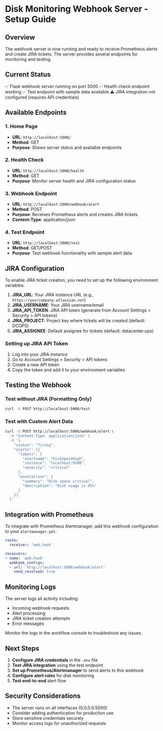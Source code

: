 # Disk Monitoring Webhook Server - Setup Guide

## Overview
The webhook server is now running and ready to receive Prometheus alerts and create JIRA tickets. The server provides several endpoints for monitoring and testing.

## Current Status
✅ Flask webhook server running on port 5000
✅ Health check endpoint working
✅ Test endpoint with sample data available
⚠️ JIRA integration not configured (requires API credentials)

## Available Endpoints

### 1. Home Page
- **URL**: `http://localhost:5000/`
- **Method**: GET
- **Purpose**: Shows server status and available endpoints

### 2. Health Check
- **URL**: `http://localhost:5000/health`
- **Method**: GET
- **Purpose**: Monitor server health and JIRA configuration status

### 3. Webhook Endpoint
- **URL**: `http://localhost:5000/webhook/alert`
- **Method**: POST
- **Purpose**: Receives Prometheus alerts and creates JIRA tickets
- **Content-Type**: application/json

### 4. Test Endpoint
- **URL**: `http://localhost:5000/test`
- **Method**: GET/POST
- **Purpose**: Test webhook functionality with sample alert data

## JIRA Configuration

To enable JIRA ticket creation, you need to set up the following environment variables:

1. **JIRA_URL**: Your JIRA instance URL (e.g., `https://yourcompany.atlassian.net`)
2. **JIRA_USERNAME**: Your JIRA username/email
3. **JIRA_API_TOKEN**: JIRA API token (generate from Account Settings > Security > API tokens)
4. **JIRA_PROJECT**: Project key where tickets will be created (default: DCOPS)
5. **JIRA_ASSIGNEE**: Default assignee for tickets (default: datacenter.ops)

### Setting up JIRA API Token
1. Log into your JIRA instance
2. Go to Account Settings > Security > API tokens
3. Create a new API token
4. Copy the token and add it to your environment variables

## Testing the Webhook

### Test without JIRA (Formatting Only)
```bash
curl -X POST http://localhost:5000/test
```

### Test with Custom Alert Data
```bash
curl -X POST http://localhost:5000/webhook/alert \
  -H "Content-Type: application/json" \
  -d '{
    "status": "firing",
    "alerts": [{
      "labels": {
        "alertname": "DiskSpaceHigh",
        "instance": "localhost:9100",
        "severity": "critical"
      },
      "annotations": {
        "summary": "Disk space critical",
        "description": "Disk usage is 95%"
      }
    }]
  }'
```

## Integration with Prometheus

To integrate with Prometheus Alertmanager, add this webhook configuration to your `alertmanager.yml`:

```yaml
route:
  receiver: 'web.hook'

receivers:
- name: 'web.hook'
  webhook_configs:
  - url: 'http://localhost:5000/webhook/alert'
    send_resolved: true
```

## Monitoring Logs

The server logs all activity including:
- Incoming webhook requests
- Alert processing
- JIRA ticket creation attempts
- Error messages

Monitor the logs in the workflow console to troubleshoot any issues.

## Next Steps

1. **Configure JIRA credentials** in the `.env` file
2. **Test JIRA integration** using the test endpoint
3. **Set up Prometheus/Alertmanager** to send alerts to this webhook
4. **Configure alert rules** for disk monitoring
5. **Test end-to-end** alert flow

## Security Considerations

- The server runs on all interfaces (0.0.0.0:5000)
- Consider adding authentication for production use
- Store sensitive credentials securely
- Monitor access logs for unauthorized requests